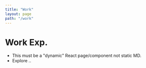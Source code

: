 ```yaml
---
title: "Work"
layout: page
path: "/work"
---
```


# Work Exp.

- This must be a "dynamic" React page/component not static MD.
- Explore ..
 